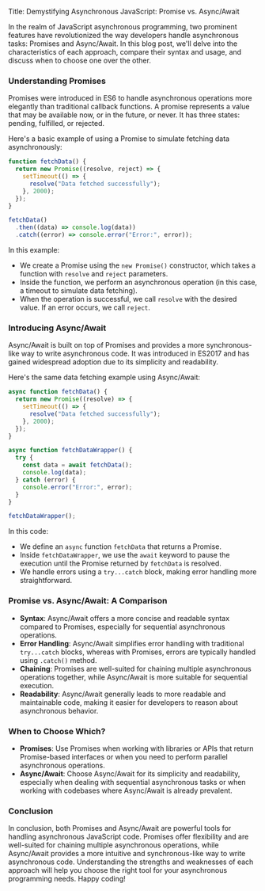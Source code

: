 Title: Demystifying Asynchronous JavaScript: Promise vs. Async/Await

In the realm of JavaScript asynchronous programming, two prominent features have revolutionized the way developers handle asynchronous tasks: Promises and Async/Await. In this blog post, we'll delve into the characteristics of each approach, compare their syntax and usage, and discuss when to choose one over the other.

### Understanding Promises

Promises were introduced in ES6 to handle asynchronous operations more elegantly than traditional callback functions. A promise represents a value that may be available now, or in the future, or never. It has three states: pending, fulfilled, or rejected.

Here's a basic example of using a Promise to simulate fetching data asynchronously:

```javascript
function fetchData() {
  return new Promise((resolve, reject) => {
    setTimeout(() => {
      resolve("Data fetched successfully");
    }, 2000);
  });
}

fetchData()
  .then((data) => console.log(data))
  .catch((error) => console.error("Error:", error));
```

In this example:

- We create a Promise using the `new Promise()` constructor, which takes a function with `resolve` and `reject` parameters.
- Inside the function, we perform an asynchronous operation (in this case, a timeout to simulate data fetching).
- When the operation is successful, we call `resolve` with the desired value. If an error occurs, we call `reject`.

### Introducing Async/Await

Async/Await is built on top of Promises and provides a more synchronous-like way to write asynchronous code. It was introduced in ES2017 and has gained widespread adoption due to its simplicity and readability.

Here's the same data fetching example using Async/Await:

```javascript
async function fetchData() {
  return new Promise((resolve) => {
    setTimeout(() => {
      resolve("Data fetched successfully");
    }, 2000);
  });
}

async function fetchDataWrapper() {
  try {
    const data = await fetchData();
    console.log(data);
  } catch (error) {
    console.error("Error:", error);
  }
}

fetchDataWrapper();
```

In this code:

- We define an `async` function `fetchData` that returns a Promise.
- Inside `fetchDataWrapper`, we use the `await` keyword to pause the execution until the Promise returned by `fetchData` is resolved.
- We handle errors using a `try...catch` block, making error handling more straightforward.

### Promise vs. Async/Await: A Comparison

- **Syntax**: Async/Await offers a more concise and readable syntax compared to Promises, especially for sequential asynchronous operations.
- **Error Handling**: Async/Await simplifies error handling with traditional `try...catch` blocks, whereas with Promises, errors are typically handled using `.catch()` method.
- **Chaining**: Promises are well-suited for chaining multiple asynchronous operations together, while Async/Await is more suitable for sequential execution.
- **Readability**: Async/Await generally leads to more readable and maintainable code, making it easier for developers to reason about asynchronous behavior.

### When to Choose Which?

- **Promises**: Use Promises when working with libraries or APIs that return Promise-based interfaces or when you need to perform parallel asynchronous operations.
- **Async/Await**: Choose Async/Await for its simplicity and readability, especially when dealing with sequential asynchronous tasks or when working with codebases where Async/Await is already prevalent.

### Conclusion

In conclusion, both Promises and Async/Await are powerful tools for handling asynchronous JavaScript code. Promises offer flexibility and are well-suited for chaining multiple asynchronous operations, while Async/Await provides a more intuitive and synchronous-like way to write asynchronous code. Understanding the strengths and weaknesses of each approach will help you choose the right tool for your asynchronous programming needs. Happy coding!

